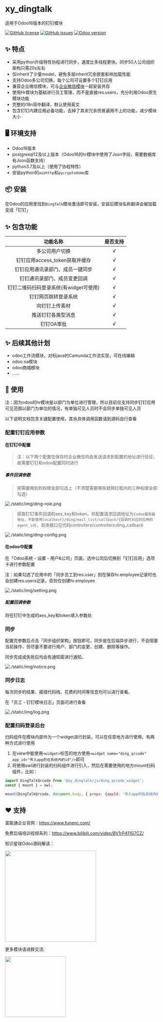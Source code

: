 # xy_dingtalk
适用于Odoo16版本的钉钉模块

<div>  

[![GitHub license](https://img.shields.io/github/license/xunonxyz/xy_dingtalk)](https://github.com/xunonxyz/xy_dingtalk/blob/master/LICENSE.md)
[![GitHub issues](https://img.shields.io/github/issues/xunonxyz/xy_dingtalk)](https://github.com/xunonxyz/xy_dingtalk/issues)
[![Odoo version](https://img.shields.io/badge/Odoo-16-brightgreen)](https://github.com/odoo/odoo/tree/16.0)

</div>

## ✨ 特点

- 采用python升级特性协程进行同步，速度比多线程更快。同步50人公司组织架构只需20s左右
- 仅inherit了少量model，避免多层inherit冗余嵌套影响加载性能
- 支持Odoo多公司切换，每个公司可设置多个钉钉应用
- 兼容企业微信模块，可与[企业微信模块](https://github.com/xunonxyz/xy_wechat)一起安装共存
- 使用Hr模块为基础进行员工管理，而不是直接res.users，充分利用Odoo原生模块功能
- 完整的i18n简中翻译，默认使用英文
- 包含钉钉内建应用必备功能，去掉了其余冗余而普遍用不上的功能，减少模块大小

## 🖥 环境支持

- Odoo16版本
- postgresql12及以上版本（Odoo16的hr模块中使用了Json字段，需要数据库有Json函数支持）
- python3.7及以上（使用了协程特性）
- 安装python的`aiohttp`和`pycryptodome`库

## 📦 安装

在Odoo的应用里找到`DingTalk`模块激活即可安装，安装后模块名称翻译会被加载变成「钉钉」

## ✨ 包含功能

|                功能名称                | 是否支持 |
| :------------------------------------: | :------: |
|             多公司用户切换             |    √     |
|     钉钉应用access_token获取并缓存     |    √     |
|    钉钉应用通讯录部门、成员一键同步    |    √     |
|      钉钉通讯录部门、成员变更回调      |    √     |
| 钉钉二维码扫码登录系统(有widget可使用) |    √     |
|          钉钉网页跳转登录系统          |    √     |
|             向钉钉上传素材             |    √     |
|           推送钉钉各类型消息           |    √     |
|               钉钉OA审批               |    √     |

## ✨ 后续其他计划

- odoo工作流模块，对标java的Camunda工作流实现，可在线编辑
- odoo oa模块
- odoo商城模块
- ......


## 🔨 使用

注：因为odoo的hr模块是以部门为单位进行管理，所以目前仅支持同步钉钉应用可见范围以部门为单位的情况，有单独可见人员时不会同步单独可见人员

以下说明文档包含关键配置使用，其余具体调用函数请到源码自行查看  

### 配置钉钉应用参数

#### 在钉钉中配置

> 注：以下两个配置在保存时企业微信均会发送请求到配置的地址进行验证，故需要钉钉和odoo配置同时进行 

##### 事件回调参数

> 把需要用到的权限全部勾选上（不清楚需要哪些就把红框内的三种权限全部勾选）

![./static/img/ding-role.png](./static/img/ding-role.png)



> 获取钉钉事件回调的aes_key和token，并配置请求回调地址为`{odoo服务器地址，不能使用localhost}/ding/mail_list/callback/{回调时对应的应用的agent_id}`，具体接口见代码controllers/controllers:ding_callback

![./static/img/ding-config.png](./static/img/ding-config.png)



#### 在odoo中配置

在「Odoo系统 - 设置 - 用户&公司」页面，选中公司后切换到「钉钉应用」选项卡进行参数配置

注：如果勾选了应用中的「同步员工到res.user」则在保存hr.employee记录时也会创建res.users记录，否则仅创建hr.employee   

![./static/img/setting.png](./static/img/setting.png)

##### 配置回调参数

将在钉钉中生成的aes_key和token填入参数处   



### 同步

配置完参数后点击「同步组织架构」按钮即可。同步是在后端异步进行，不会阻塞当前操作，但尽量不要进行用户、部门的变更、创建、删除等操作。

同步完成或失败后均会有通知窗进行通知。  

![./static/img/notice.png](./static/img/notice.png)

### 同步日志

每次同步的结果、报错代码栈、花费的时间等信息均可以进行查看。

在「员工 - 钉钉模块日志」页面可进行查看  

![./static/img/log.png](./static/img/log.png)

### 配置扫码登录后台

扫码组件在模块内部作为一个widget进行封装，可以在任意地方进行使用，有两种方式进行使用
1. 在view中能使用`<widget>`标签的地方使用`<widget name="ding_qrcode" app_id="传入app的在系统内的id"/>`即可
2. 将使用owl进行封装的扫码组件进行引入，然后在需要使用的地方mount扫码组件，比如：
```javascript
import DingTalkQrcode from '@xy_dingtalk/js/ding_qrcode_widget';
const { mount } = owl;

mount(DingTalkQrcode, document.body, { props: {appId: '传入app的在系统内的id'} });
```

## ❤️ 支持

富能通企业官网：https://www.funenc.com/

免费后端培训视频系列：https://www.bilibili.com/video/BV1rP411G7CZ/

知识星球Odoo源码解读：

<img src="./static/img/knowledge_star.png" style="width: 300px">

更多模块请进群交流: 

<img src="./static/img/ding_group.png" style="width: 200px">
